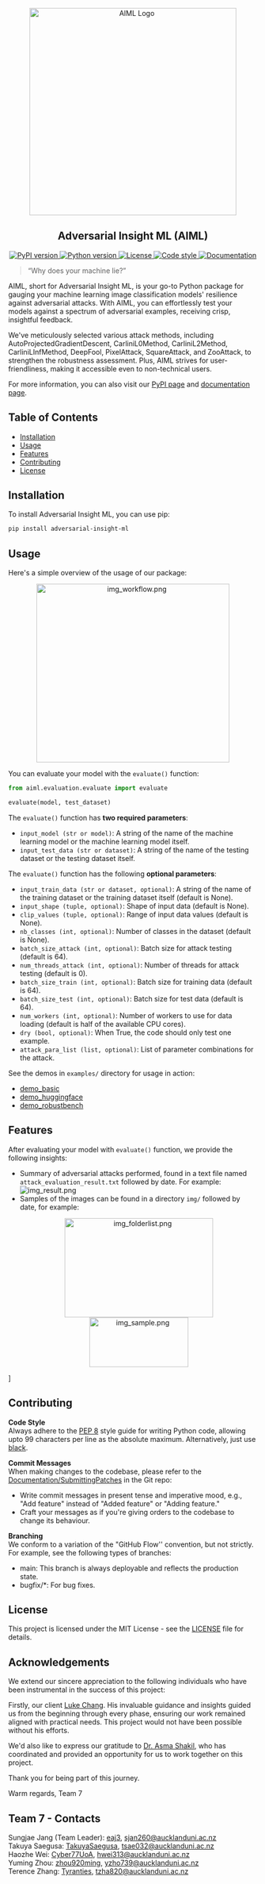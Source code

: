 <p align="center">
  <a href="https://uoa-compsci399-s2-2023.github.io/adversarial-insight-ml/">
    <img
      src="./docs/_static/img_logo.png"
      alt="AIML Logo"
      style="
        width: 418px;
        height: 418px;
        max-width: 100%;
        height: auto;
      "
    >
  </a>
</p>

<h2 align="center">Adversarial Insight ML (AIML)</h2>

<p align="center">
  <a href="https://pypi.org/project/adversarial-insight-ml/">
    <img src="https://badge.fury.io/py/adversarial-insight-ml.svg" alt="PyPI version" />
  </a>
 <a href="https://www.python.org/downloads/">
    <img src="https://img.shields.io/badge/python-3.9-blue.svg" alt="Python version" />
  </a>
  <a href="https://opensource.org/licenses/MIT">
    <img src="https://img.shields.io/badge/license-MIT-blue.svg" alt="License"
  </a>
  <a href="https://github.com/psf/black">
    <img src="https://img.shields.io/badge/code%20style-black-000000.svg" alt="Code style" />
  </a>
  <a href="https://uoa-compsci399-s2-2023.github.io/capstone-project-team-7/">
    <img src="https://img.shields.io/badge/Documentation-Click%20Here-blue.svg" alt="Documentation" />
  </a>
</p>


> “Why does your machine lie?”

AIML, short for Adversarial Insight ML, is your go-to Python package for gauging your machine learning image classification models' resilience against adversarial attacks. With AIML, you can effortlessly test your models against a spectrum of adversarial examples, receiving crisp, insightful feedback. 

We've meticulously selected various attack methods, including AutoProjectedGradientDescent, CarliniL0Method, CarliniL2Method, CarliniLInfMethod, DeepFool, PixelAttack, SquareAttack, and ZooAttack, to strengthen the robustness assessment. Plus, AIML strives for user-friendliness, making it accessible even to non-technical users.

For more information, you can also visit our [PyPI page](https://pypi.org/project/adversarial-insight-ml/) and [documentation page](https://uoa-compsci399-s2-2023.github.io/capstone-project-team-7/).

## Table of Contents

- [Installation](#installation)
- [Usage](#usage)
- [Features](#features)
- [Contributing](#contributing)
- [License](#license)

## Installation

To install Adversarial Insight ML, you can use pip:

```bash
pip install adversarial-insight-ml
```

## Usage

Here's a simple overview of the usage of our package:
<p align="center">
  <img src="./docs/_static/img_workflow.png" alt="img_workflow.png" width="390" height="360" align="center">
</p>

You can evaluate your model with the `evaluate()` function:

```python
from aiml.evaluation.evaluate import evaluate

evaluate(model, test_dataset)
```

The `evaluate()` function has **two required parameters**:
- `input_model (str or model)`: A string of the name of the machine learning model or the machine learning model itself.
- `input_test_data (str or dataset)`: A string of the name of the testing dataset or the testing dataset itself.

The `evaluate()` function has the following **optional parameters**:
- `input_train_data (str or dataset, optional)`: A string of the name of the training dataset or the training dataset itself (default is None).
- `input_shape (tuple, optional)`: Shape of input data (default is None).
- `clip_values (tuple, optional)`: Range of input data values (default is None).
- `nb_classes (int, optional)`: Number of classes in the dataset (default is None).
- `batch_size_attack (int, optional)`: Batch size for attack testing (default is 64).
- `num_threads_attack (int, optional)`: Number of threads for attack testing (default is 0).
- `batch_size_train (int, optional)`: Batch size for training data (default is 64).
- `batch_size_test (int, optional)`: Batch size for test data (default is 64).
- `num_workers (int, optional)`: Number of workers to use for data loading (default is half of the available CPU cores).
- `dry (bool, optional)`: When True, the code should only test one example.
- `attack_para_list (list, optional)`: List of parameter combinations for the attack.

See the demos in `examples/` directory for usage in action:
- [demo_basic](examples/demo_basic.ipynb)
- [demo_huggingface](examples/demo_huggingface.ipynb)
- [demo_robustbench](examples/demo_robustbench.ipynb)

## Features

After evaluating your model with `evaluate()` function, we provide
the following insights:

- Summary of adversarial attacks performed, found in a text file named `attack_evaluation_result.txt` followed by date. For example:
  ![img_result.png](./docs/_static/img_result.png)
- Samples of the images can be found in a directory `img/` followed by date, for example:
  <p align="center">
    <img src="./docs/_static/img_folderlist.png" alt="img_folderlist.png" width="300" height="200" align="center">
    <img src="./docs/_static/img_sample.png" alt="img_sample.png" width="200" height="100" align="center">
  </p>
]


## Contributing

**Code Style**  
Always adhere to the [PEP 8](https://www.python.org/dev/peps/pep-0008/) style guide for writing Python code, allowing upto 99 characters per line as the absolute maximum. Alternatively, just use [black](https://github.com/psf/black).

**Commit Messages**  
When making changes to the codebase, please refer to the [Documentation/SubmittingPatches](https://git.kernel.org/pub/scm/git/git.git/tree/Documentation/SubmittingPatches?h=v2.36.1#n181) in the Git repo:

- Write commit messages in present tense and imperative mood, e.g., "Add feature" instead of "Added feature" or "Adding feature."
- Craft your messages as if you're giving orders to the codebase to change its behaviour.

**Branching**  
We conform to a variation of the "GitHub Flow'' convention, but not strictly. For example, see the following types of branches:

- main: This branch is always deployable and reflects the production state.
- bugfix/\*: For bug fixes.

## License

This project is licensed under the MIT License - see the [LICENSE](LICENSE) file for details.

## Acknowledgements

We extend our sincere appreciation to the following individuals who have been instrumental in the success of this project:

Firstly, our client [Luke Chang](https://github.com/changx03). His invaluable guidance and insights guided us from the beginning through every phase, ensuring our work remained aligned with practical needs. This project would not have been possible without his efforts.

We'd also like to express our gratitude to [Dr. Asma Shakil](https://github.com/asma-shakil), who has coordinated and provided an opportunity for us to work together on this project.

Thank you for being part of this journey.

Warm regards,
Team 7

## Team 7 - Contacts

Sungjae Jang (Team Leader): [eaj3](https://github.com/eaj3), sjan260@aucklanduni.ac.nz  
Takuya Saegusa: [TakuyaSaegusa](https://github.com/TakuyaSaegusa), tsae032@aucklanduni.ac.nz  
Haozhe Wei: [Cyber77UoA](https://github.com/Cyber77UoA), hwei313@aucklanduni.ac.nz  
Yuming Zhou: [zhou920ming](https://github.com/zhou920ming), yzho739@aucklanduni.ac.nz  
Terence Zhang: [Tyranties](https://github.com/Tyranties), tzha820@aucklanduni.ac.nz  
